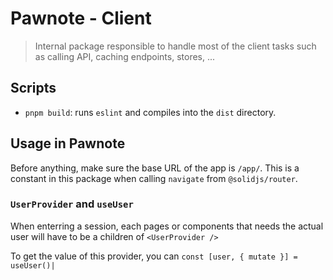 # Pawnote - Client

> Internal package responsible to handle most of the client tasks such
> as calling API, caching endpoints, stores, ...

## Scripts

- `pnpm build`: runs `eslint` and compiles into the `dist` directory.

## Usage in Pawnote

Before anything, make sure the base URL of the app is `/app/`.
This is a constant in this package when calling `navigate` from `@solidjs/router`.

### `UserProvider` and `useUser`

When enterring a session, each pages or components that needs the actual user
will have to be a children of `<UserProvider />`

To get the value of this provider, you can `const [user, { mutate }] = useUser()|`

<!-- ### `useEndpoint` -->

